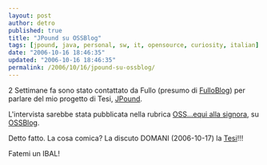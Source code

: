 ```yaml
---
layout: post
author: detro
published: true
title: "JPound su OSSBlog"
tags: [jpound, java, personal, sw, it, opensource, curiosity, italian]
date: "2006-10-16 18:46:35"
updated: "2006-10-16 18:46:35"
permalink: /2006/10/16/jpound-su-ossblog/
---
```


2 Settimane fa sono stato contattato da Fullo (presumo di <a href="http://www.fullo.net/blog/">FulloBlog</a>) per parlare del mio progetto di Tesi, <a href="http://www.detronizator.org/categories/development/output/jpound/">JPound</a>.

L'intervista sarebbe stata pubblicata nella rubrica <a href="http://www.ossblog.it/post/1399/ossequi-alla-signora-jpound/last#add_comment">OSS...equi alla signora</a>, su <a href="http://ossblog.it/cerca/oss...equi+alla+signora">OSSBlog</a>.

Detto fatto.
La cosa comica? La discuto DOMANI (2006-10-17) la <a href="http://www.studenti.unina.it/~demarino/root.pdf.bz2">Tesi</a>!!!

Fatemi un IBAL!
